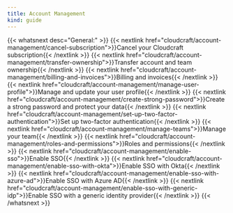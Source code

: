 ```yaml
---
title: Account Management
kind: guide
---
```


{{< whatsnext desc="General:" >}}
    {{< nextlink href="cloudcraft/account-management/cancel-subscription">}}Cancel your Cloudcraft subscription{{< /nextlink >}}
    {{< nextlink href="cloudcraft/account-management/transfer-ownership">}}Transfer account and team ownership{{< /nextlink >}}
    {{< nextlink href="cloudcraft/account-management/billing-and-invoices">}}Billing and invoices{{< /nextlink >}}
    {{< nextlink href="cloudcraft/account-management/manage-user-profile">}}Manage and update your user profile{{< /nextlink >}}
    {{< nextlink href="cloudcraft/account-management/create-strong-password">}}Create a strong password and protect your data{{< /nextlink >}}
    {{< nextlink href="cloudcraft/account-management/set-up-two-factor-authentication">}}Set up two-factor authentication{{< /nextlink >}}
    {{< nextlink href="cloudcraft/account-management/manage-teams">}}Manage your team{{< /nextlink >}}
    {{< nextlink href="cloudcraft/account-management/roles-and-permissions">}}Roles and permissions{{< /nextlink >}}
    {{< nextlink href="cloudcraft/account-management/enable-sso">}}Enable SSO{{< /nextlink >}}
    {{< nextlink href="cloudcraft/account-management/enable-sso-with-okta">}}Enable SSO with Okta{{< /nextlink >}}
    {{< nextlink href="cloudcraft/account-management/enable-sso-with-azure-ad">}}Enable SSO with Azure AD{{< /nextlink >}}
    {{< nextlink href="cloudcraft/account-management/enable-sso-with-generic-idp">}}Enable SSO with a generic identity provider{{< /nextlink >}}
{{< /whatsnext >}}
